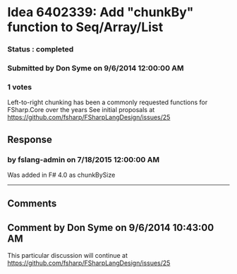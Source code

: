 # Idea 6402339: Add "chunkBy" function to Seq/Array/List #

### Status : completed

### Submitted by Don Syme on 9/6/2014 12:00:00 AM

### 1 votes

Left-to-right chunking has been a commonly requested functions for FSharp.Core over the years
See initial proposals at
https://github.com/fsharp/FSharpLangDesign/issues/25



## Response 
### by fslang-admin on 7/18/2015 12:00:00 AM

Was added in F# 4.0 as chunkBySize

------------------------
## Comments


## Comment by Don Syme on 9/6/2014 10:43:00 AM
This particular discussion will continue at https://github.com/fsharp/FSharpLangDesign/issues/25

